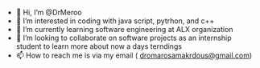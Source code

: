 - 👋 Hi, I’m @DrMeroo
- 👀 I’m interested in coding with java script, pytrhon, and c++
- 🌱 I’m currently learning software engineering at ALX organization
- 💞️ I’m looking to collaborate on software projects as an internship student to learn more about now a days terndings
- 📫 How to reach me is via my email ( dromarosamakrdous@gmail.com)

<!---
DrMeroo/DrMeroo is a ✨ special ✨ repository because its `README.md` (this file) appears on your GitHub profile.
You can click the Preview link to take a look at your changes.
--->
